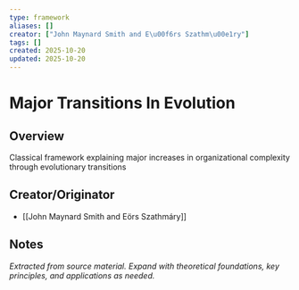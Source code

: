 ```yaml
---
type: framework
aliases: []
creator: ["John Maynard Smith and E\u00f6rs Szathm\u00e1ry"]
tags: []
created: 2025-10-20
updated: 2025-10-20
---
```


# Major Transitions In Evolution

## Overview

Classical framework explaining major increases in organizational complexity through evolutionary transitions

## Creator/Originator

- [[John Maynard Smith and Eörs Szathmáry]]

## Notes

*Extracted from source material. Expand with theoretical foundations, key principles, and applications as needed.*
